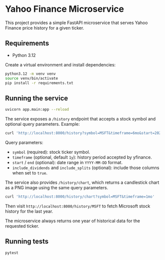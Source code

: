 # Yahoo Finance Microservice

This project provides a simple FastAPI microservice that serves Yahoo Finance price history for a given ticker.

## Requirements

- Python 3.12

Create a virtual environment and install dependencies:

```bash
python3.12 -m venv venv
source venv/bin/activate
pip install -r requirements.txt
```

## Running the service

```bash
uvicorn app.main:app --reload
```

The service exposes a `/history` endpoint that accepts a stock symbol and
optional query parameters. Example:

```bash
curl 'http://localhost:8000/history?symbol=MSFT&timeframe=6mo&start=2024-01-01&end=2024-06-30'
```

Query parameters:

- `symbol` (required): stock ticker symbol.
- `timeframe` (optional, default `1y`): history period accepted by yfinance.
- `start` / `end` (optional): date range in `YYYY-MM-DD` format.
- `include_dividends` and `include_splits` (optional): include those columns when set to `true`.

The service also provides `/history/chart`, which returns a candlestick chart as a PNG image using the same query parameters.

```bash
curl 'http://localhost:8000/history/chart?symbol=MSFT&timeframe=1mo'
```

Then visit `http://localhost:8000/history/MSFT` to fetch Microsoft stock history for the last year.

The microservice always returns one year of historical data for the requested ticker.

## Running tests

```bash
pytest
```
